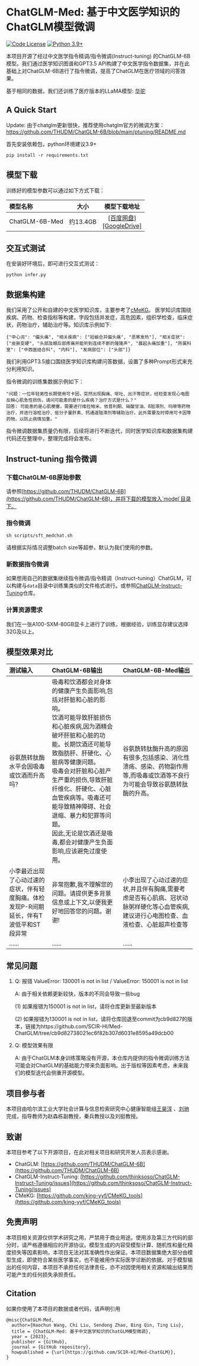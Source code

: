 
# ChatGLM-Med: 基于中文医学知识的ChatGLM模型微调

[![Code License](https://img.shields.io/badge/Code%20License-Apache_2.0-green.svg)](https://github.com/SCIR-HI/Med-ChatGLM/blob/main/LICENSE)
[![Python 3.9+](https://img.shields.io/badge/python-3.9+-blue.svg)](https://www.python.org/downloads/release/python-390/)


本项目开源了经过中文医学指令精调/指令微调(Instruct-tuning) 的ChatGLM-6B模型。我们通过医学知识图谱和GPT3.5 API构建了中文医学指令数据集，并在此基础上对ChatGLM-6B进行了指令微调，提高了ChatGLM在医疗领域的问答效果。

基于相同的数据，我们还训练了医疗版本的LLaMA模型: [华驼](https://github.com/SCIR-HI/Huatuo-Llama-Med-Chinese)

## A Quick Start
Update: 由于chatglm更新很快，推荐使用chatglm官方的微调方案：https://github.com/THUDM/ChatGLM-6B/blob/main/ptuning/README.md



首先安装依赖包，python环境建议3.9+

```
pip install -r requirements.txt
```
## 模型下载
训练好的模型参数可以通过如下方式下载：

| 模型名称              | 大小 |                                                                              模型下载地址                                                                              | 
| :----------------- | :------: |:----------------------------------------------------------------------------------------------------------------------------------------------------------------:| 
| ChatGLM-6B-Med   |    约13.4GB       | [[百度网盘]](https://pan.baidu.com/s/1Sfi1bRwV741GIChIEOUW0A?pwd=i73e)<br>[[GoogleDrive]](https://drive.google.com/drive/folders/1ZQSN56DloRGQ-Qj7IwzY4jV3ZHKMe9Bc)  | 


## 交互式测试
在安装好环境后，即可进行交互式测试：

```
python infer.py
```
## 数据集构建
我们采用了公开和自建的中文医学知识库，主要参考了[cMeKG](https://github.com/king-yyf/CMeKG_tools)。
医学知识库围绕疾病、药物、检查指标等构建，字段包括并发症，高危因素，组织学检查，临床症状，药物治疗，辅助治疗等。知识库示例如下:

```
{"中心词": "偏头痛", "相关疾病": ["妊娠合并偏头痛", "恶寒发热"], "相关症状": ["皮肤变硬", "头部及眼后部疼痛并能听到连续不断的隆隆声", "晨起头痛加重"], "所属科室": ["中西医结合科", "内科"], "发病部位": ["头部"]}
```
我们利用GPT3.5接口围绕医学知识库构建问答数据，设置了多种Prompt形式来充分利用知识。

指令微调的训练集数据示例如下：

```
"问题：一位年轻男性长期使用可卡因，突然出现胸痛、呕吐、出汗等症状，经检查发现心电图反映心肌急性损伤，请问可能患的是什么疾病？治疗方式是什么？"
回答: 可能患的是心肌梗塞，需要进行维拉帕米、依普利酮、硝酸甘油、ß阻滞剂、吗啡等药物治疗，并进行溶栓治疗、低分子量肝素、钙通道阻滞剂等辅助治疗。此外需要及时停用可卡因等药物，以防止病情加重。"
```
指令微调数据集质量仍有限，后续将进行不断迭代，同时医学知识库和数据集构建代码还在整理中，整理完成将会发布。

## Instruct-tuning 指令微调  
### 下载ChatGLM-6B原始参数
请参照[https://github.com/THUDM/ChatGLM-6B](https://github.com/THUDM/ChatGLM-6B)，并将下载的模型放入`model`目录下。

### 指令微调

```
sh scripts/sft_medchat.sh
```
请根据实际情况调整batch size等超参，默认为我们使用的参数。

### 新数据指令微调

如果想用自己的数据集继续指令微调/指令精调（Instruct-tuning）ChatGLM，可以构建与`data`目录中训练集类似的文件格式进行。或参照[ChatGLM-Instruct-Tuning](https://github.com/thinksoso/ChatGLM-Instruct-Tuning/issues)仓库。
### 计算资源需求
我们在一张A100-SXM-80GB显卡上进行了训练，根据经验，训练显存建议选择32G及以上。

## 模型效果对比

| 测试输入 | ChatGLM-6B输出  | ChatGLM-6B-Med输出 |
|:------------- |:---------------| :-------------|
| 谷氨酰转肽酶水平会因吸毒或饮酒而升高吗?     | 吸毒和饮酒都会对身体的健康产生负面影响,包括对肝脏和心脏的影响。<br>饮酒可能导致肝脏损伤和心脏疾病,因为酒精会破坏肝脏和心脏的功能。长期饮酒还可能导致脂肪肝、肝硬化、心脏病等健康问题。<br>吸毒会对肝脏和心脏产生严重的损伤,导致肝脏纤维化、肝硬化、心脏血管疾病等。吸毒还可能导致精神障碍、社会退缩、暴力和犯罪等问题。<br>因此,无论是饮酒还是吸毒,都会对健康产生负面影响,应该避免过度使用。 | 谷氨酰转肽酶升高的原因有很多,包括感染、消化性溃疡、感染、药物副作用等,而吸毒或饮酒等不良行为可能会导致谷氨酰转肽酶的升高。 |
| 小李最近出现了心动过速的症状，伴有轻度胸痛。体检发现P-R间期延长，伴有T波低平和ST段异常    | 非常抱歉,我不理解您的问题。请提供更多背景信息或上下文,以便我更好地回答您的问题。谢谢! | 小李出现了心动过速的症状,并且伴有胸痛,需要考虑是否有心肌病、冠状动脉粥样硬化等心血管疾病,建议进行心电图检查、血液检查、心脏超声检查等 |
| ......     |         ...... |......|

## 常见问题
1. Q: 报错 ValueError: 130001 is not in list / ValueError: 150001 is not in list

   A: 由于相关依赖更新较快，版本的不同会导致一些bug

    (1) 如果报错为150001 is not in list，请将仓库更新至最新版本
    
    (2) 如果报错为130001 is not in list，请将仓库回退至commit为cb9d827的版本，链接为https://github.com/SCIR-HI/Med-ChatGLM/tree/cb9d82738021ec6f82b307d6031e8595a49dcb00
2. Q: 模型效果有限

   A: 由于ChatGLM本身训练策略没有开源，本仓库内提供的指令微调训练方法可能会对ChatGLM的基础能力带来负面影响。出于版权等因素考虑，未来我们的模型迭代会侧重开源模型。


## 项目参与者
本项目由哈尔滨工业大学社会计算与信息检索研究中心健康智能组[王昊淳](https://github.com/s65b40) 、[刘驰](https://github.com/thinksoso)完成，指导教师为赵森栋副教授，秦兵教授以及刘挺教授。 

## 致谢

本项目参考了以下开源项目，在此对相关项目和研究开发人员表示感谢。

- ChatGLM: [https://github.com/THUDM/ChatGLM-6B](https://github.com/THUDM/ChatGLM-6B)
- ChatGLM-Instruct-Tuning: [https://github.com/thinksoso/ChatGLM-Instruct-Tuning/issues](https://github.com/thinksoso/ChatGLM-Instruct-Tuning/issues)
- CMeKG: [https://github.com/king-yyf/CMeKG_tools](https://github.com/king-yyf/CMeKG_tools)

## 免责声明
本项目相关资源仅供学术研究之用，严禁用于商业用途。使用涉及第三方代码的部分时，请严格遵循相应的开源协议。模型生成的内容受模型计算、随机性和量化精度损失等因素影响，本项目无法对其准确性作出保证。本项目数据集绝大部分由模型生成，即使符合某些医学事实，也不能被用作实际医学诊断的依据。对于模型输出的任何内容，本项目不承担任何法律责任，亦不对因使用相关资源和输出结果而可能产生的任何损失承担责任。


## Citation
如果你使用了本项目的数据或者代码，请声明引用

```
@misc{ChatGLM-Med,
  author={Haochun Wang, Chi Liu, Sendong Zhao, Bing Qin, Ting Liu},
  title = {ChatGLM-Med: 基于中文医学知识的ChatGLM模型微调},
  year = {2023},
  publisher = {GitHub},
  journal = {GitHub repository},
  howpublished = {\url{https://github.com/SCIR-HI/Med-ChatGLM}},
}
```
